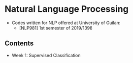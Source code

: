 # Natural Language Processing

* Codes written for NLP offered at University of Guilan:
    * [NLP981] 1st semester of 2019/1398


## Contents
 * Week 1: Supervised Classification
 
